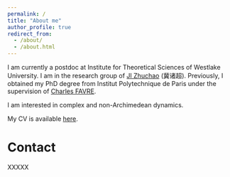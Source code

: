 ```yaml
---
permalink: /
title: "About me"
author_profile: true
redirect_from: 
  - /about/
  - /about.html
---
```


I am currently a postdoc at Institute for Theoretical Sciences of Westlake University. I am in the research group of [JI Zhuchao](https://sites.google.com/site/zhuchaojishomepage/) (冀诸超). Previously, I obtained my PhD degree from Institut Polytechnique de Paris under the supervision of [Charles FAVRE](https://perso.pages.math.cnrs.fr/users/charles.favre/).

I am interested in complex and non-Archimedean dynamics. 

My CV is available [here](../assets/Curriculum_Vitae.pdf).

Contact
======
XXXXX
